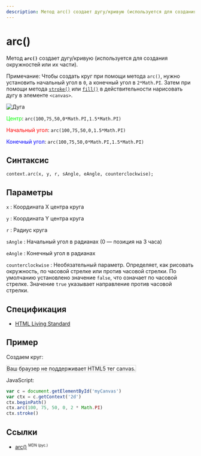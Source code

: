 ```yaml
---
description: Метод arc() создает дугу/кривую (используется для создания окружностей или их части)
---
```


# arc()

Метод **`arc()`** создает дугу/кривую (используется для создания окружностей или их части).

Примечание: Чтобы создать круг при помощи метода `arc()`, нужно установить начальный угол в `0`, а конечный угол в `2*Math.PI`. Затем при помощи метода [`stroke()`](<stroke().md>) или [`fill()`](<fill().md>) в действительности нарисовать дугу в элементе `<canvas>`.

![Дуга](arc.gif)

<span style="color:#00ff00;">Центр</span>: `arc(100,75,50,0*Math.PI,1.5*Math.PI)`

<span style="color:#ff0000;">Начальный угол</span>: `arc(100,75,50,0,1.5*Math.PI)`

<span style="color:#0000ff;">Конечный угол</span>: `arc(100,75,50,0*Math.PI,1.5*Math.PI)`

## Синтаксис

```
context.arc(x, y, r, sAngle, eAngle, counterclockwise);
```

## Параметры

`x`
: Координата X центра круга

`y`
: Координата Y центра круга

`r`
: Радиус круга

`sAngle`
: Начальный угол в радианах (0 — позиция на 3 часа)

`eAngle`
: Конечный угол в радианах

`counterclockwise`
: Необязательный параметр. Определяет, как рисовать окружность, по часовой стрелке или против часовой стрелки. По умолчанию установлено значение `false`, что означает по часовой стрелке. Значение `true` указывает направление против часовой стрелки.

## Спецификация

- [HTML Living Standard](https://html.spec.whatwg.org/multipage/canvas.html#dom-context-2d-arc)

## Пример

Создаем круг:

<canvas id="myCanvas" width="300" height="150" style="border:1px solid #d3d3d3;background:#ffffff;">
Ваш браузер не поддерживает HTML5 тег canvas.
</canvas>
<script>
var c=document.getElementById("myCanvas");
var canvOK=1;
try {c.getContext("2d");}
catch (er) {canvOK=0;}
if (canvOK==1){
var ctx=c.getContext("2d");
ctx.beginPath();
ctx.arc(100,75,50,0,2*Math.PI);
ctx.stroke();}
</script>

JavaScript:

```js
var c = document.getElementById('myCanvas')
var ctx = c.getContext('2d')
ctx.beginPath()
ctx.arc(100, 75, 50, 0, 2 * Math.PI)
ctx.stroke()
```

## Ссылки

- [arc()](https://developer.mozilla.org/ru/docs/Web/API/CanvasRenderingContext2D/arc) <sup><small>MDN (рус.)</small></sup>
